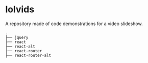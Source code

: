 # lolvids

A repository made of code demonstrations for a video slideshow.

```
.
├── jquery
├── react
├── react-alt
├── react-router
├── react-router-alt
```

